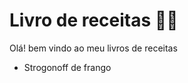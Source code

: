 # Livro de receitas :woman_cook:

Olá! bem vindo ao meu livros de receitas 

- Strogonoff de frango
